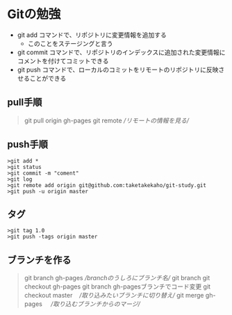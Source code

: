 # Gitの勉強
- git add コマンドで、リポジトリに変更情報を追加する
    - このことをステージングと言う
- git commit コマンドで、リポジトリのインデックスに追加された変更情報にコメントを付けてコミットできる
- git push コマンドで、ローカルのコミットをリモートのリポジトリに反映させることができる

## pull手順
>git pull origin gh-pages
>git remote  */リモートの情報を見る/*

## push手順

```
>git add *
>git status
>git commit -m "coment"
>git log
>git remote add origin git@github.com:taketakekaho/git-study.git
>git push -u origin master
```

## タグ

```
>git tag 1.0
>git push -tags origin master
```

## ブランチを作る
>git branch gh-pages  */branchのうしろにブランチ名/*
>git branch
>git checkout gh-pages
>git branch
gh-pagesブランチでコード変更
>git checkout master    */取り込みたいブランチに切り替え/*
>git merge gh-pages     */取り込むブランチからのマージ/*
